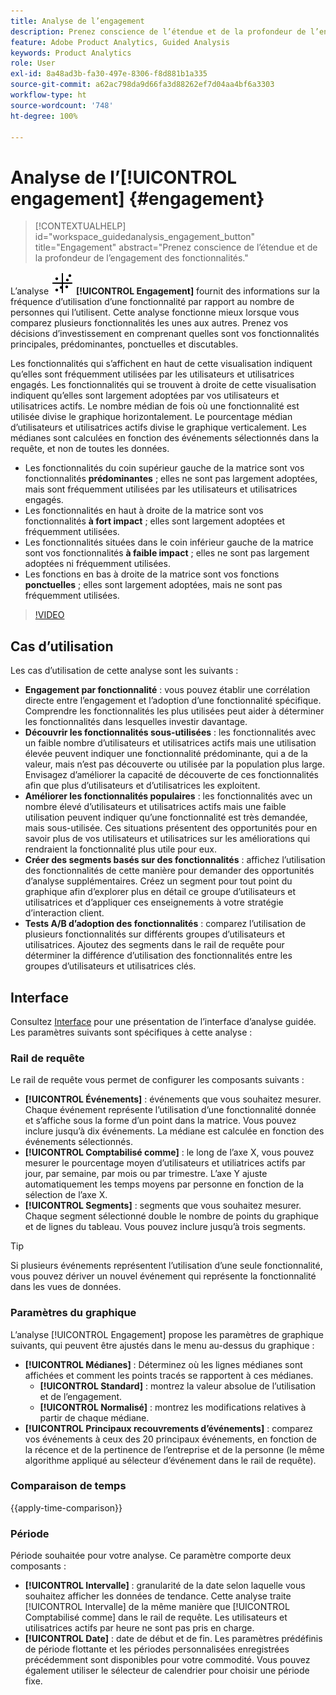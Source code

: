 ```yaml
---
title: Analyse de l’engagement
description: Prenez conscience de l’étendue et de la profondeur de l’engagement des fonctionnalités.
feature: Adobe Product Analytics, Guided Analysis
keywords: Product Analytics
role: User
exl-id: 8a48ad3b-fa30-497e-8306-f8d881b1a335
source-git-commit: a62ac798da9d66fa3d88262ef7d04aa4bf6a3303
workflow-type: ht
source-wordcount: '748'
ht-degree: 100%

---
```


# Analyse de l’[!UICONTROL engagement] {#engagement}

<!-- markdownlint-disable MD034 -->

>[!CONTEXTUALHELP]
>id="workspace_guidedanalysis_engagement_button"
>title="Engagement"
>abstract="Prenez conscience de l’étendue et de la profondeur de l’engagement des fonctionnalités."

<!-- markdownlint-enable MD034 -->


L’analyse ![EngagementGraph](/help/assets/icons/EngagementGraph.svg) **[!UICONTROL Engagement]** fournit des informations sur la fréquence d’utilisation d’une fonctionnalité par rapport au nombre de personnes qui l’utilisent. Cette analyse fonctionne mieux lorsque vous comparez plusieurs fonctionnalités les unes aux autres. Prenez vos décisions d’investissement en comprenant quelles sont vos fonctionnalités principales, prédominantes, ponctuelles et discutables.

Les fonctionnalités qui s’affichent en haut de cette visualisation indiquent qu’elles sont fréquemment utilisées par les utilisateurs et utilisatrices engagés. Les fonctionnalités qui se trouvent à droite de cette visualisation indiquent qu’elles sont largement adoptées par vos utilisateurs et utilisatrices actifs. Le nombre médian de fois où une fonctionnalité est utilisée divise le graphique horizontalement. Le pourcentage médian d’utilisateurs et utilisatrices actifs divise le graphique verticalement. Les médianes sont calculées en fonction des événements sélectionnés dans la requête, et non de toutes les données.

* Les fonctionnalités du coin supérieur gauche de la matrice sont vos fonctionnalités **prédominantes** ; elles ne sont pas largement adoptées, mais sont fréquemment utilisées par les utilisateurs et utilisatrices engagés.
* Les fonctionnalités en haut à droite de la matrice sont vos fonctionnalités **à fort impact** ; elles sont largement adoptées et fréquemment utilisées.
* Les fonctionnalités situées dans le coin inférieur gauche de la matrice sont vos fonctionnalités **à faible impact** ; elles ne sont pas largement adoptées ni fréquemment utilisées.
* Les fonctions en bas à droite de la matrice sont vos fonctions **ponctuelles** ; elles sont largement adoptées, mais ne sont pas fréquemment utilisées.

>[!VIDEO](https://video.tv.adobe.com/v/3447469?captions=fre_fr)


## Cas d’utilisation

Les cas d’utilisation de cette analyse sont les suivants :

* **Engagement par fonctionnalité** : vous pouvez établir une corrélation directe entre l’engagement et l’adoption d’une fonctionnalité spécifique. Comprendre les fonctionnalités les plus utilisées peut aider à déterminer les fonctionnalités dans lesquelles investir davantage.
* **Découvrir les fonctionnalités sous-utilisées** : les fonctionnalités avec un faible nombre d’utilisateurs et utilisatrices actifs mais une utilisation élevée peuvent indiquer une fonctionnalité prédominante, qui a de la valeur, mais n’est pas découverte ou utilisée par la population plus large. Envisagez d’améliorer la capacité de découverte de ces fonctionnalités afin que plus d’utilisateurs et d’utilisatrices les exploitent.
* **Améliorer les fonctionnalités populaires** : les fonctionnalités avec un nombre élevé d’utilisateurs et utilisatrices actifs mais une faible utilisation peuvent indiquer qu’une fonctionnalité est très demandée, mais sous-utilisée. Ces situations présentent des opportunités pour en savoir plus de vos utilisateurs et utilisatrices sur les améliorations qui rendraient la fonctionnalité plus utile pour eux.
* **Créer des segments basés sur des fonctionnalités** : affichez l’utilisation des fonctionnalités de cette manière pour demander des opportunités d’analyse supplémentaires. Créez un segment pour tout point du graphique afin d’explorer plus en détail ce groupe d’utilisateurs et utilisatrices et d’appliquer ces enseignements à votre stratégie d’interaction client.
* **Tests A/B d’adoption des fonctionnalités** : comparez l’utilisation de plusieurs fonctionnalités sur différents groupes d’utilisateurs et utilisatrices. Ajoutez des segments dans le rail de requête pour déterminer la différence d’utilisation des fonctionnalités entre les groupes d’utilisateurs et utilisatrices clés.

## Interface

Consultez [Interface](../overview.md#interface) pour une présentation de l’interface d’analyse guidée. Les paramètres suivants sont spécifiques à cette analyse :

### Rail de requête

Le rail de requête vous permet de configurer les composants suivants :

* **[!UICONTROL Événements]** : événements que vous souhaitez mesurer. Chaque événement représente l’utilisation d’une fonctionnalité donnée et s’affiche sous la forme d’un point dans la matrice. Vous pouvez inclure jusqu’à dix événements. La médiane est calculée en fonction des événements sélectionnés.
* **[!UICONTROL Comptabilisé comme]** : le long de l’axe X, vous pouvez mesurer le pourcentage moyen d’utilisateurs et utiliatrices actifs par jour, par semaine, par mois ou par trimestre. L’axe Y ajuste automatiquement les temps moyens par personne en fonction de la sélection de l’axe X.
* **[!UICONTROL Segments]** : segments que vous souhaitez mesurer. Chaque segment sélectionné double le nombre de points du graphique et de lignes du tableau. Vous pouvez inclure jusqu’à trois segments.

>[!TIP]
>
>Si plusieurs événements représentent l’utilisation d’une seule fonctionnalité, vous pouvez dériver un nouvel événement qui représente la fonctionnalité dans les vues de données.

### Paramètres du graphique

L’analyse [!UICONTROL Engagement] propose les paramètres de graphique suivants, qui peuvent être ajustés dans le menu au-dessus du graphique :

* **[!UICONTROL Médianes]** : Déterminez où les lignes médianes sont affichées et comment les points tracés se rapportent à ces médianes.
   * **[!UICONTROL Standard]** : montrez la valeur absolue de l’utilisation et de l’engagement.
   * **[!UICONTROL Normalisé]** : montrez les modifications relatives à partir de chaque médiane.
* **[!UICONTROL Principaux recouvrements d’événements]** : comparez vos événements à ceux des 20 principaux événements, en fonction de la récence et de la pertinence de l’entreprise et de la personne (le même algorithme appliqué au sélecteur d’événement dans le rail de requête).

### Comparaison de temps

{{apply-time-comparison}}

### Période

Période souhaitée pour votre analyse. Ce paramètre comporte deux composants :

* **[!UICONTROL Intervalle]** : granularité de la date selon laquelle vous souhaitez afficher les données de tendance. Cette analyse traite [!UICONTROL Intervalle] de la même manière que [!UICONTROL Comptabilisé comme] dans le rail de requête. Les utilisateurs et utilisatrices actifs par heure ne sont pas pris en charge.
* **[!UICONTROL Date]** : date de début et de fin. Les paramètres prédéfinis de période flottante et les périodes personnalisées enregistrées précédemment sont disponibles pour votre commodité. Vous pouvez également utiliser le sélecteur de calendrier pour choisir une période fixe.

<!--
## Example

See below for an example of the analysis.

![Enagement compare](../assets/engagement-compare.png)
-->
